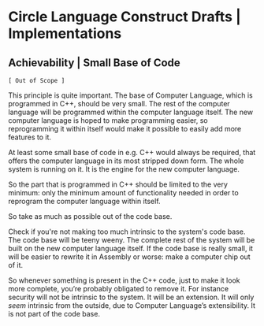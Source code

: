 ﻿Circle Language Construct Drafts | Implementations
==================================================

Achievability | Small Base of Code
----------------------------------

`[ Out of Scope ]`

This principle is quite important. The base of Computer Language, which is programmed in C++, should be very small. The rest of the computer language will be programmed within the computer language itself. The new computer language is hoped to make programming easier, so reprogramming it within itself would make it possible to easily add more features to it.

At least some small base of code in e.g. C++ would always be required, that offers the computer language in its most stripped down form. The whole system is running on it. It is the engine for the new computer language.

So the part that is programmed in C++ should be limited to the very minimum: only the minimum amount of functionality needed in order to reprogram the computer language within itself.

So take as much as possible out of the code base.

Check if you're not making too much intrinsic to the system's code base. The code base will be teeny weeny. The complete rest of the system will be built on the new computer language itself. If the code base is really small, it will be easier to rewrite it in Assembly or worse: make a computer chip out of it.

So whenever something is present in the C++ code, just to make it look more complete, you’re probably obligated to remove it. For instance security will not be intrinsic to the system. It will be an extension. It will only *seem* intrinsic from the outside, due to Computer Language’s extensibility. It is not part of the code base.